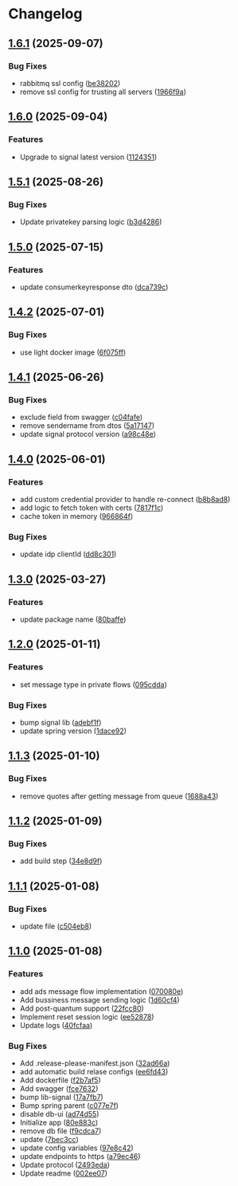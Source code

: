 # Changelog

## [1.6.1](https://github.com/sekretess/sekretess-business-app/compare/v1.6.0...v1.6.1) (2025-09-07)


### Bug Fixes

* rabbitmq ssl config ([be38202](https://github.com/sekretess/sekretess-business-app/commit/be38202f3b56c4b8639a64ee5864b45a60c530f4))
* remove ssl config for trusting all servers ([1966f9a](https://github.com/sekretess/sekretess-business-app/commit/1966f9a142fd51347bfb7029162f814928fc8b07))

## [1.6.0](https://github.com/sekretess/sekretess-business-app/compare/v1.5.1...v1.6.0) (2025-09-04)


### Features

* Upgrade to signal latest version ([1124351](https://github.com/sekretess/sekretess-business-app/commit/1124351302ef912c5119ba3c14f76dd6464b8cb9))

## [1.5.1](https://github.com/sekretess/sekretess-business-app/compare/v1.5.0...v1.5.1) (2025-08-26)


### Bug Fixes

* Update privatekey parsing logic ([b3d4286](https://github.com/sekretess/sekretess-business-app/commit/b3d4286e4164eee6b1b2422e912159dc8e033b08))

## [1.5.0](https://github.com/sekretess/sekretess-business-app/compare/v1.4.2...v1.5.0) (2025-07-15)


### Features

* update consumerkeyresponse dto ([dca739c](https://github.com/sekretess/sekretess-business-app/commit/dca739cafd1da43e44dc9912ecc8d8bd00fd27f4))

## [1.4.2](https://github.com/sekretess/sekretess-business-app/compare/v1.4.1...v1.4.2) (2025-07-01)


### Bug Fixes

* use light docker image ([6f075ff](https://github.com/sekretess/sekretess-business-app/commit/6f075ffa598e325a823a3d486b0d5db976cf7b12))

## [1.4.1](https://github.com/sekretess/sekretess-business-app/compare/v1.4.0...v1.4.1) (2025-06-26)


### Bug Fixes

* exclude field from swagger ([c04fafe](https://github.com/sekretess/sekretess-business-app/commit/c04fafe59e93e633cc2999db3c46272942d87ee8))
* remove sendername from dtos ([5a17147](https://github.com/sekretess/sekretess-business-app/commit/5a171479bb696f895f3cf87b948a4ca190aade6f))
* update signal protocol version ([a98c48e](https://github.com/sekretess/sekretess-business-app/commit/a98c48eb4c8c668fcd8a641f53ba6f965d6ff9ca))

## [1.4.0](https://github.com/sekretess/sekretess-business-app/compare/v1.3.0...v1.4.0) (2025-06-01)


### Features

* add custom credential provider to handle re-connect ([b8b8ad8](https://github.com/sekretess/sekretess-business-app/commit/b8b8ad8a89810ab9444b9371f8858ae8607fe40b))
* add logic to fetch token with certs ([7817f1c](https://github.com/sekretess/sekretess-business-app/commit/7817f1c88e8c5bf9be45b21e1dfb693a5934e693))
* cache token in memory ([966864f](https://github.com/sekretess/sekretess-business-app/commit/966864f6bbf4b899d6493413ba62dd7819ddfded))


### Bug Fixes

* update idp clientId ([dd8c301](https://github.com/sekretess/sekretess-business-app/commit/dd8c3016174bd9e739c14044f2f902bc6e6eb33f))

## [1.3.0](https://github.com/sekretess/sekretess-business-app/compare/v1.2.0...v1.3.0) (2025-03-27)


### Features

* update package name ([80baffe](https://github.com/sekretess/sekretess-business-app/commit/80baffe1970f9b2a595bbb31f66babe557f3cc2e))

## [1.2.0](https://github.com/sekretess/sekretess-business-app/compare/v1.1.3...v1.2.0) (2025-01-11)


### Features

* set message type in private flows ([095cdda](https://github.com/sekretess/sekretess-business-app/commit/095cdda62158db5db8d058a4f77f703ed500ae3b))


### Bug Fixes

* bump signal lib ([adebf1f](https://github.com/sekretess/sekretess-business-app/commit/adebf1f4c0a63c60ead2dcd8d7f0d9b72dd8713a))
* update spring version ([1dace92](https://github.com/sekretess/sekretess-business-app/commit/1dace9204d33d35baee436808f2d639a5cafaeb2))

## [1.1.3](https://github.com/sekretess/sekretess-business-app/compare/v1.1.2...v1.1.3) (2025-01-10)


### Bug Fixes

* remove quotes after getting message from queue ([1688a43](https://github.com/sekretess/sekretess-business-app/commit/1688a4345b01c49443f696f6cf5f1c1114f06c1e))

## [1.1.2](https://github.com/sekretess/sekretess-business-app/compare/v1.1.1...v1.1.2) (2025-01-09)


### Bug Fixes

* add build step ([34e8d9f](https://github.com/sekretess/sekretess-business-app/commit/34e8d9f14cecd349e1f83103fba1ad520e32117c))

## [1.1.1](https://github.com/sekretess/sekretess-business-app/compare/v1.1.0...v1.1.1) (2025-01-08)


### Bug Fixes

* update file ([c504eb8](https://github.com/sekretess/sekretess-business-app/commit/c504eb8ca4940cd14c4bf975d361ba243a15023b))

## [1.1.0](https://github.com/sekretess/sekretess-business-app/compare/v1.0.0...v1.1.0) (2025-01-08)


### Features

* add ads message flow implementation ([070080e](https://github.com/sekretess/sekretess-business-app/commit/070080e7b6267d999451087379948302d8e7706f))
* Add bussiness message sending logic ([1d60cf4](https://github.com/sekretess/sekretess-business-app/commit/1d60cf470a1f892f2a7c9b815f75e7e969f4031a))
* Add post-quantum support ([22fcc80](https://github.com/sekretess/sekretess-business-app/commit/22fcc806e92c142f6c90a4b588295a4670aaf7ed))
* Implement reset session logic ([ee52878](https://github.com/sekretess/sekretess-business-app/commit/ee528788367a48bea213ae7e6e0c491b0715b953))
* Update logs ([40fcfaa](https://github.com/sekretess/sekretess-business-app/commit/40fcfaa29f24ded2a8271eeba6a96b8423592d4c))


### Bug Fixes

* Add .release-please-manifest.json ([32ad66a](https://github.com/sekretess/sekretess-business-app/commit/32ad66a4211030b4431b133792233e046c4710ed))
* add automatic build relase configs ([ee6fd43](https://github.com/sekretess/sekretess-business-app/commit/ee6fd4383bc9da99f04b0afb06dc88e9a5b2459f))
* Add dockerfile ([f2b7af5](https://github.com/sekretess/sekretess-business-app/commit/f2b7af5b368f0aa1ad63927a8dd878ffad577d02))
* Add swagger ([fce7632](https://github.com/sekretess/sekretess-business-app/commit/fce7632ec610a0b423a34f6a626234cb2482da4a))
* bump lib-signal ([17a7fb7](https://github.com/sekretess/sekretess-business-app/commit/17a7fb79f678853b014501071c867bfa17ef5afa))
* Bump spring parent ([c077e7f](https://github.com/sekretess/sekretess-business-app/commit/c077e7fb91faef32cbbe21c40c9681e53b542ba4))
* disable db-ui ([ad74d55](https://github.com/sekretess/sekretess-business-app/commit/ad74d559b750f010c41c21c2247526c7133faa95))
* Initialize app ([80e883c](https://github.com/sekretess/sekretess-business-app/commit/80e883c38fb63ddfde25cc4050c083fc363ad7de))
* remove db file ([f9cdca7](https://github.com/sekretess/sekretess-business-app/commit/f9cdca76e5b22ac152fe915e268265ce684f961b))
* update ([7bec3cc](https://github.com/sekretess/sekretess-business-app/commit/7bec3cc367d32ddc067d983f7d56d1f265d736a0))
* update config variables ([97e8c42](https://github.com/sekretess/sekretess-business-app/commit/97e8c42f3835add82c912c46dba5d33f027917d7))
* update endpoints to https ([a79ec46](https://github.com/sekretess/sekretess-business-app/commit/a79ec4607a2e4b4cc3d5585f8a3c3b51cd1ebfad))
* Update protocol ([2493eda](https://github.com/sekretess/sekretess-business-app/commit/2493eda3b9677615fed2aa8abd98fbb62778d5af))
* Update readme ([002ee07](https://github.com/sekretess/sekretess-business-app/commit/002ee072df7cc3dbe0441d617d6fe28f8c44d951))
